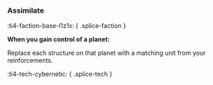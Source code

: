 ### **Assimilate**
:ti4-faction-base-l1z1x:
{ .splice-faction }

**When you gain control of a planet:**

Replace each structure on that planet with a matching unit from your reinforcements.

:ti4-tech-cybernetic:
{ .splice-tech }
